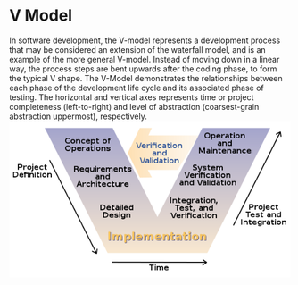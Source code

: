 # V Model


In software development, the V-model represents a development process
that may be considered an extension of the waterfall model, and is an
example of the more general V-model. Instead of moving down in a linear
way, the process steps are bent upwards after the coding phase, to form
the typical V shape. The V-Model demonstrates the relationships between
each phase of the development life cycle and its associated phase of
testing. The horizontal and vertical axes represents time or project
completeness (left-to-right) and level of abstraction (coarsest-grain
abstraction uppermost), respectively.\
![](./images/15009151.png?width=446)

